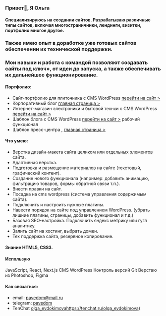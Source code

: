 ### Привет👋, Я Ольга

#### Специализируюсь на создании сайтов. Разрабатываю различные типы сайтов, включая многостраничники, лендинги, визитки, портфолио многое другое.
###  Также имею опыт в доработке уже готовых сайтов обеспечении их технической поддержки.
###  Мои навыки и работа с командой позволяют создавать сайты под ключ&raquo;, от идеи до&nbsp;запуска, а также обеспечивать их дальнейшее функционирование.
#### Портфолио:
- Сайт-портфолио для плиточника с CMS WordPress  [перейти на сайт >](https://pavel.evdokimov.xyz/)
- Корпоративный блог [главная страница >](https://olga-evdokimova.github.io/blog-Corporate/)
- Интернет-магазин электроники и бытовой технки с CMS WordPress [перейти на сайт >](https://electronicashop.ru/)
- Шаблон блога с CMS WordPress [перейти на сайт >](https://ci00274.tmweb.ru/) 
рабочий функционал
- Шаблон пресс-центра ,  [главная страница >](https://olga-evdokimova.github.io/blog-Press/)

#### Что умею:
- Верстка дизайн-макета сайта целиком или отдельных элементов сайта.
- Адаптивная вёрстка.
- Подготовка и размещение материалов на сайте (текстовый, графический контент).
- Создание нового функционала (например: добавить анимацию, фильтрацию товаров, формы обратной связи т.п.).
- Внести правки на сайт.
- Посадка на cms wordpress (система управления содержимым сайта).
- Подключить и настроить нужные плагины.
- Навести порядок на сайте под управлением WordPress. (убрать лишние плагины, страницы, добавить функционал и т.д.)
- Базовая SEO-настройка. Подключить яндекс метрику или гугл аналитику.
- Залить сайт на хостинг, выбрать домен.
- Тех поддержка сайта, резервное копирование. 
#### Знание HTML5, CSS3.
#### Использую 
JavaScript, React, Next.js
CMS WordPress
Контроль версий Git
Верстаю из Photoshop, Figma
#### Как связаться:
- email: pavedom@mail.ru
- telegram: [pavedom]([https://t.me/olga_evdokimova](https://t.me/olga_evdokimova13))
- TenChat [olga_evdokimova](https://tenchat.ru/olga_evdokimova)https://tenchat.ru/olga_evdokimova)

